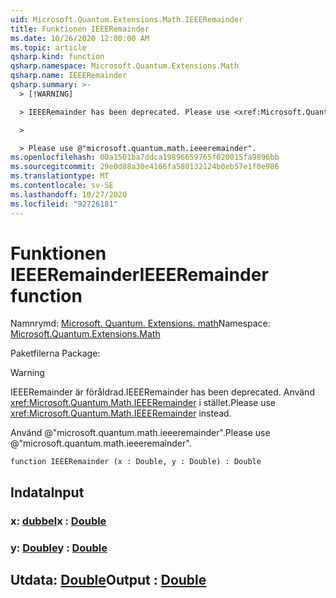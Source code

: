 ```yaml
---
uid: Microsoft.Quantum.Extensions.Math.IEEERemainder
title: Funktionen IEEERemainder
ms.date: 10/26/2020 12:00:00 AM
ms.topic: article
qsharp.kind: function
qsharp.namespace: Microsoft.Quantum.Extensions.Math
qsharp.name: IEEERemainder
qsharp.summary: >-
  > [!WARNING]

  > IEEERemainder has been deprecated. Please use <xref:Microsoft.Quantum.Math.IEEERemainder> instead.

  >

  > Please use @"microsoft.quantum.math.ieeeremainder".
ms.openlocfilehash: 00a1501ba7ddca19896659765f020015fa9896bb
ms.sourcegitcommit: 29e0d88a30e4166fa580132124b0eb57e1f0e986
ms.translationtype: MT
ms.contentlocale: sv-SE
ms.lasthandoff: 10/27/2020
ms.locfileid: "92726181"
---
```

# <a name="ieeeremainder-function"></a><span data-ttu-id="7a57e-102">Funktionen IEEERemainder</span><span class="sxs-lookup"><span data-stu-id="7a57e-102">IEEERemainder function</span></span>

<span data-ttu-id="7a57e-103">Namnrymd: [Microsoft. Quantum. Extensions. math](xref:Microsoft.Quantum.Extensions.Math)</span><span class="sxs-lookup"><span data-stu-id="7a57e-103">Namespace: [Microsoft.Quantum.Extensions.Math](xref:Microsoft.Quantum.Extensions.Math)</span></span>

<span data-ttu-id="7a57e-104">Paketfilerna [](https://nuget.org/packages/)</span><span class="sxs-lookup"><span data-stu-id="7a57e-104">Package: [](https://nuget.org/packages/)</span></span>


> [!WARNING]
> <span data-ttu-id="7a57e-105">IEEERemainder är föråldrad.</span><span class="sxs-lookup"><span data-stu-id="7a57e-105">IEEERemainder has been deprecated.</span></span> <span data-ttu-id="7a57e-106">Använd <xref:Microsoft.Quantum.Math.IEEERemainder> i stället.</span><span class="sxs-lookup"><span data-stu-id="7a57e-106">Please use <xref:Microsoft.Quantum.Math.IEEERemainder> instead.</span></span>
>
> <span data-ttu-id="7a57e-107">Använd @"microsoft.quantum.math.ieeeremainder".</span><span class="sxs-lookup"><span data-stu-id="7a57e-107">Please use @"microsoft.quantum.math.ieeeremainder".</span></span>



```qsharp
function IEEERemainder (x : Double, y : Double) : Double
```


## <a name="input"></a><span data-ttu-id="7a57e-108">Indata</span><span class="sxs-lookup"><span data-stu-id="7a57e-108">Input</span></span>

### <a name="x--double"></a><span data-ttu-id="7a57e-109">x: [dubbel](xref:microsoft.quantum.lang-ref.double)</span><span class="sxs-lookup"><span data-stu-id="7a57e-109">x : [Double](xref:microsoft.quantum.lang-ref.double)</span></span>




### <a name="y--double"></a><span data-ttu-id="7a57e-110">y: [Double](xref:microsoft.quantum.lang-ref.double)</span><span class="sxs-lookup"><span data-stu-id="7a57e-110">y : [Double](xref:microsoft.quantum.lang-ref.double)</span></span>





## <a name="output--double"></a><span data-ttu-id="7a57e-111">Utdata: [Double](xref:microsoft.quantum.lang-ref.double)</span><span class="sxs-lookup"><span data-stu-id="7a57e-111">Output : [Double](xref:microsoft.quantum.lang-ref.double)</span></span>


